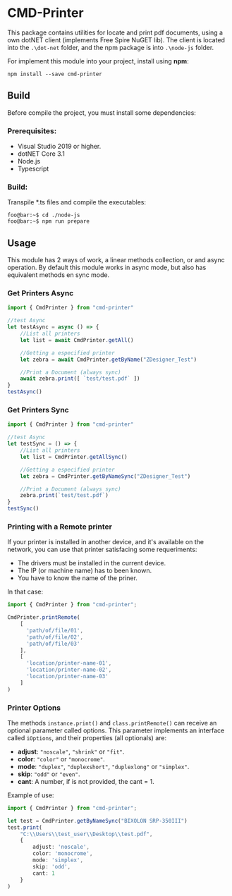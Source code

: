 # CMD-Printer

This package contains utilities for locate and print pdf documents, using a own dotNET client (implements Free Spire NuGET lib). The client is located into the `.\dot-net` folder, and the npm package is into `.\node-js` folder.

For implement this module into your project, install using **npm**:
```
npm install --save cmd-printer
```

## Build

Before compile the project, you must install some dependencies:

### Prerequisites:
- Visual Studio 2019 or higher.
- dotNET Core 3.1
- Node.js
- Typescript 

### Build:

Transpile *.ts files and compile the executables:
```console
foo@bar:~$ cd ./node-js
foo@bar:~$ npm run prepare
```

## Usage

This module has 2 ways of work, a linear methods collection, or and async operation. By default this module works in async mode, but also has equivalent methods en sync mode.

### Get Printers Async

```typescript
import { CmdPrinter } from "cmd-printer"

//test Async
let testAsync = async () => {
    //List all printers
    let list = await CmdPrinter.getAll()

    //Getting a especified printer
    let zebra = await CmdPrinter.getByName("ZDesigner_Test")

    //Print a Document (always sync)
    await zebra.print([ `test/test.pdf` ])
}
testAsync()
```

### Get Printers Sync

```typescript
import { CmdPrinter } from "cmd-printer"

//test Async
let testSync = () => {
    //List all printers
    let list = CmdPrinter.getAllSync()

    //Getting a especified printer
    let zebra = CmdPrinter.getByNameSync("ZDesigner_Test")

    //Print a Document (always sync)
    zebra.print(`test/test.pdf`)
}
testSync()
```

### Printing with a Remote printer

If your printer is installed in another device, and it's available on the network, you can use that printer satisfacing some requeriments:
- The drivers must be installed in the current device.
- The IP (or machine name) has to been known.
- You have to know the name of the priner.

In that case:
```typescript
import { CmdPrinter } from "cmd-printer";

CmdPrinter.printRemote(
    [
      'path/of/file/01',
      'path/of/file/02',
      'path/of/file/03'
    ],
    [
      'location/printer-name-01',
      'location/printer-name-02',
      'location/printer-name-03'
    ]
)
```

### Printer Options
The methods `instance.print()` and `class.printRemote()` can receive an optional parameter called options. This parameter implements an interface called `iOptions`, and their properties (all optionals) are:
- __adjust__: `"noscale"`, `"shrink"` or `"fit"`.
- __color__: `"color"` or `"monocrome"`.
- __mode__: `"duplex"`, `"duplexshort"`, `"duplexlong"` or `"simplex"`.
- __skip__: `"odd"` or `"even"`.
- __cant__: A number, if is not provided, the cant = 1.

Example of use:
```typescript
import { CmdPrinter } from "cmd-printer";

let test = CmdPrinter.getByNameSync("BIXOLON SRP-350III")
test.print(
    "C:\\Users\\test_user\\Desktop\\test.pdf",
    {
        adjust: 'noscale',
        color: 'monocrome',
        mode: 'simplex',
        skip: 'odd',
        cant: 1
    }
)
```
